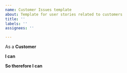 ```yaml
---
name: Customer Issues template
about: Template for user stories related to customers
title: ''
labels: ''
assignees: ''

---
```


As a **Customer**

**I can**

**So therefore I can**
